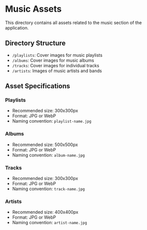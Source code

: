 # Music Assets

This directory contains all assets related to the music section of the application.

## Directory Structure

- `/playlists`: Cover images for music playlists
- `/albums`: Cover images for music albums
- `/tracks`: Cover images for individual tracks
- `/artists`: Images of music artists and bands

## Asset Specifications

### Playlists
- Recommended size: 300x300px
- Format: JPG or WebP
- Naming convention: `playlist-name.jpg`

### Albums
- Recommended size: 500x500px
- Format: JPG or WebP
- Naming convention: `album-name.jpg`

### Tracks
- Recommended size: 300x300px
- Format: JPG or WebP
- Naming convention: `track-name.jpg`

### Artists
- Recommended size: 400x400px
- Format: JPG or WebP
- Naming convention: `artist-name.jpg` 